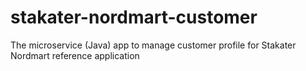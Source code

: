 # stakater-nordmart-customer
The microservice (Java) app to manage customer profile for Stakater Nordmart reference application
